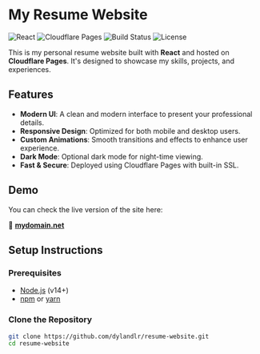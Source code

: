 # My Resume Website

![React](https://img.shields.io/badge/React-18.2.0-blue)
![Cloudflare Pages](https://img.shields.io/badge/Hosted%20on-Cloudflare%20Pages-orange)
![Build Status](https://img.shields.io/github/actions/workflow/status/dylandlr/resume-website/deploy.yml?branch=main)
![License](https://img.shields.io/github/license/dylandlr/resume-website)

This is my personal resume website built with **React** and hosted on **Cloudflare Pages**. It's designed to showcase my skills, projects, and experiences.

## Features

- **Modern UI**: A clean and modern interface to present your professional details.
- **Responsive Design**: Optimized for both mobile and desktop users.
- **Custom Animations**: Smooth transitions and effects to enhance user experience.
- **Dark Mode**: Optional dark mode for night-time viewing.
- **Fast & Secure**: Deployed using Cloudflare Pages with built-in SSL.

## Demo

You can check the live version of the site here:

🔗 **[mydomain.net](https://dylandelarosa.net)**

## Setup Instructions

### Prerequisites

- [Node.js](https://nodejs.org/en/) (v14+)
- [npm](https://www.npmjs.com/) or [yarn](https://yarnpkg.com/)

### Clone the Repository

```bash
git clone https://github.com/dylandlr/resume-website.git
cd resume-website
